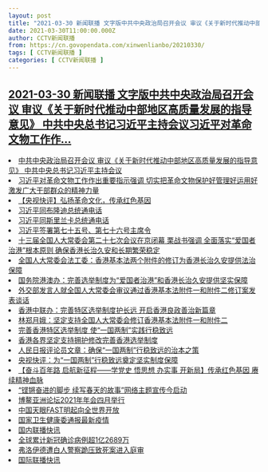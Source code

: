 ```yaml
---
layout: post
title: "2021-03-30 新闻联播 文字版中共中央政治局召开会议 审议《关于新时代推动中部地区高质量发展的指导意见》 中共中央总书记习近平主持会议习近平对革命文物工作作"
date: 2021-03-30T11:00:00.000Z
author: CCTV新闻联播
from: https://cn.govopendata.com/xinwenlianbo/20210330/
tags: [ CCTV新闻联播 ]
categories: [ CCTV新闻联播 ]
---
```

<!--1617102000000-->
[2021-03-30 新闻联播 文字版中共中央政治局召开会议 审议《关于新时代推动中部地区高质量发展的指导意见》 中共中央总书记习近平主持会议习近平对革命文物工作作...](https://cn.govopendata.com/xinwenlianbo/20210330/)
------

<div>
<li><a target="_blank" href="https://cn.govopendata.com/xinwenlianbo/20210330/#233334">中共中央政治局召开会议 审议《关于新时代推动中部地区高质量发展的指导意见》 中共中央总书记习近平主持会议</a></li><li><a target="_blank" href="https://cn.govopendata.com/xinwenlianbo/20210330/#233335">习近平对革命文物工作作出重要指示强调 切实把革命文物保护好管理好运用好 激发广大干部群众的精神力量</a></li><li><a target="_blank" href="https://cn.govopendata.com/xinwenlianbo/20210330/#233336">【央视快评】弘扬革命文化，传承红色基因</a></li><li><a target="_blank" href="https://cn.govopendata.com/xinwenlianbo/20210330/#233337">习近平同布隆迪总统通电话</a></li><li><a target="_blank" href="https://cn.govopendata.com/xinwenlianbo/20210330/#233338">习近平同斯里兰卡总统通电话</a></li><li><a target="_blank" href="https://cn.govopendata.com/xinwenlianbo/20210330/#233339">习近平签署第七十五号、第七十六号主席令</a></li><li><a target="_blank" href="https://cn.govopendata.com/xinwenlianbo/20210330/#233340">十三届全国人大常委会第二十七次会议在京闭幕 栗战书强调 全面落实“爱国者治港”根本原则 确保香港长治久安和长期繁荣稳定</a></li><li><a target="_blank" href="https://cn.govopendata.com/xinwenlianbo/20210330/#233341">全国人大常委会法工委：香港基本法两个附件的修订为香港长治久安提供法治保障</a></li><li><a target="_blank" href="https://cn.govopendata.com/xinwenlianbo/20210330/#233342">国务院港澳办：完善选举制度为“爱国者治港”和香港长治久安提供坚实保障</a></li><li><a target="_blank" href="https://cn.govopendata.com/xinwenlianbo/20210330/#233343">外交部发言人就全国人大常委会审议通过香港基本法附件一和附件二修订案发表谈话</a></li><li><a target="_blank" href="https://cn.govopendata.com/xinwenlianbo/20210330/#233344">香港中联办：完善特区选举制度护长远 开启香港良政善治新篇章</a></li><li><a target="_blank" href="https://cn.govopendata.com/xinwenlianbo/20210330/#233345">林郑月娥：坚定支持全国人大常委会修订香港基本法附件一和附件二</a></li><li><a target="_blank" href="https://cn.govopendata.com/xinwenlianbo/20210330/#233346">完善香港特区选举制度 使“一国两制”实践行稳致远</a></li><li><a target="_blank" href="https://cn.govopendata.com/xinwenlianbo/20210330/#233347">香港各界坚定支持拥护修改完善香港选举制度</a></li><li><a target="_blank" href="https://cn.govopendata.com/xinwenlianbo/20210330/#233348">人民日报评论员文章：确保“一国两制”行稳致远的治本之策</a></li><li><a target="_blank" href="https://cn.govopendata.com/xinwenlianbo/20210330/#233349">央视快评：为“一国两制”行稳致远奠定坚实制度保障</a></li><li><a target="_blank" href="https://cn.govopendata.com/xinwenlianbo/20210330/#233350">【奋斗百年路 启航新征程——学党史 悟思想 办实事 开新局】传承红色基因 赓续精神血脉</a></li><li><a target="_blank" href="https://cn.govopendata.com/xinwenlianbo/20210330/#233351">“铿锵奋进的脚步 续写春天的故事”网络主题宣传今启动</a></li><li><a target="_blank" href="https://cn.govopendata.com/xinwenlianbo/20210330/#233352">博鳌亚洲论坛2021年年会四月举行</a></li><li><a target="_blank" href="https://cn.govopendata.com/xinwenlianbo/20210330/#233353">中国天眼FAST明起向全世界开放</a></li><li><a target="_blank" href="https://cn.govopendata.com/xinwenlianbo/20210330/#233354">国家卫生健康委通报最新疫情</a></li><li><a target="_blank" href="https://cn.govopendata.com/xinwenlianbo/20210330/#233355">国内联播快讯</a></li><li><a target="_blank" href="https://cn.govopendata.com/xinwenlianbo/20210330/#233356">全球累计新冠确诊病例超1亿2689万</a></li><li><a target="_blank" href="https://cn.govopendata.com/xinwenlianbo/20210330/#233357">弗洛伊德遭白人警察跪压致死案进入庭审</a></li><li><a target="_blank" href="https://cn.govopendata.com/xinwenlianbo/20210330/#233358">国际联播快讯</a></li>
</div>
